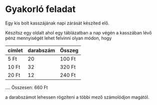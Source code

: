 # Gyakorló feladat

Egy kis bolt kasszájának napi zárását készíted elő.

Készítsz egy oldalt ahol egy táblázatban a nap végén a kasszában lévő pénz mennyiségét lehet felvinni olyan módon, hogy

| címlet | darabszám | Összeg |
|--------|-----------|--------|
| 5 Ft | 20 | 100 Ft|
|10 Ft| 32 | 320 Ft|
|20 Ft| 12 | 240 Ft|
....
Összesen: 660 Ft


a darabszámot lehessen rögzíteni a többi mező számolódjon magától.

